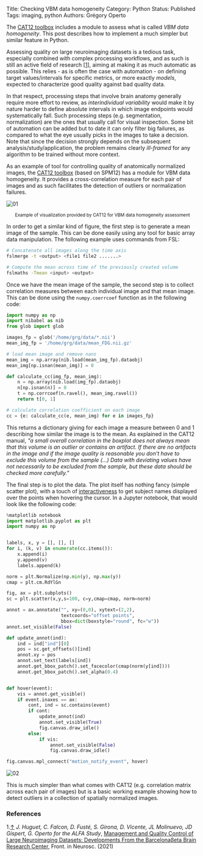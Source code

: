 Title: Checking VBM data homogeneity
Category: Python
Status: Published
Tags: imaging, python
Authors: Grégory Operto

The [CAT12 toolbox](http://www.neuro.uni-jena.de/cat12) includes a module to assess what is called _VBM data homogeneity_. This post describes how to implement a much simpler but similar feature in Python.

Assessing quality on large neuroimaging datasets is a tedious task, especially combined with complex processing workflows, and as such is still an active field of research <a name="ref1"></a>[[1](#ref1a)], aiming at making it as much automatic as possible. This relies - as is often the case with automation - on defining target values/intervals for specific metrics, or more exactly _models_,  expected to characterize good quality against bad quality data.

In that respect, processing steps that involve brain anatomy generally require more effort to review, as _interindividual variability_ would make it by nature harder to define absolute intervals in which image endpoints would systematically fall. Such processing steps (e.g. segmentation, normalization) are the ones that usually call for visual inspection. Some bit of automation can be added but to date it can only filter big failures, as compared to what the eye usually picks in the images to take a decision. Note that since the decision strongly depends on the subsequent analysis/study/application, the problem remains clearly *ill-framed* for any algorithm to be
trained without more context.

As an example of tool for controlling quality of anatomically normalized images, the [CAT12 toolbox](http://www.neuro.uni-jena.de/cat12) (based on SPM12) has a module for VBM data homogeneity. It provides a cross-correlation measure for each pair of images and as such facilitates the detection of outliers or normalization failures.

![01]({filename}images/cat12/01.jpg)
<center><small>Example of visualization provided by CAT12 for VBM data homogeneity assessment</small></center>

In order to get a similar kind of figure, the first step is to generate a mean image of the sample. This can be done easily using any tool for basic array data manipulation. The following example uses commands from FSL:

```bash
# Concatenate all images along the time axis
fslmerge -t <output> <file1 file2 .......>

# Compute the mean across time of the previously created volume
fslmaths -Tmean <input> <output>
```

Once we have the mean image of the sample, the second step is to collect correlation measures between each individual image and that mean image.
This can be done using the `numpy.coerrcoef` function as in the following code:

```python
import numpy as np
import nibabel as nib
from glob import glob

images_fp = glob('/home/grg/data/*.nii')
mean_img_fp = '/home/grg/data/mean_FDG.nii.gz'

# load mean image and remove nans
mean_img = np.array(nib.load(mean_img_fp).dataobj)
mean_img[np.isnan(mean_img)] = 0

def calculate_cc(img_fp, mean_img):
    n = np.array(nib.load(img_fp).dataobj)
    n[np.isnan(n)] = 0
    t = np.corrcoef(n.ravel(), mean_img.ravel())    
    return t[0, 1]

# calculate correlation coefficient on each image
cc = {e: calculate_cc(e, mean_img) for e in images_fp}
```

This returns a dictionary giving for each image a measure between 0 and 1 describing how similar the image is to the mean. As explained in the CAT12 manual, _"a small overall correlation in the boxplot does not always mean
that this volume is an outlier or contains an artifact. If there are no artifacts in the image and if the image quality is reasonable you don’t have to exclude this volume from the sample (...) Data with deviating values have not necessarily to be excluded from the sample, but these data should be checked more carefully."_

The final step is to plot the data. The plot itself has nothing fancy (simple scatter plot), with a touch of [interactiveness](https://stackoverflow.com/questions/7908636/is-it-possible-to-make-labels-appear-when-hovering-mouse-over-a-point-in-matplot) to get subject names displayed over the points when hovering the cursor.
In a Jupyter notebook, that would look like the following code:

```python
%matplotlib notebook
import matplotlib.pyplot as plt
import numpy as np


labels, x, y = [], [], []
for i, (k, v) in enumerate(cc.items()):
    x.append(i)
    y.append(v)
    labels.append(k)

norm = plt.Normalize(np.min(y), np.max(y))
cmap = plt.cm.RdYlGn

fig, ax = plt.subplots()
sc = plt.scatter(x,y,s=100, c=y,cmap=cmap, norm=norm)

annot = ax.annotate("", xy=(0,0), xytext=(2,2),
                    textcoords="offset points",
                    bbox=dict(boxstyle="round", fc="w"))
annot.set_visible(False)

def update_annot(ind):
    ind = ind["ind"][0]
    pos = sc.get_offsets()[ind]
    annot.xy = pos
    annot.set_text(labels[ind])
    annot.get_bbox_patch().set_facecolor(cmap(norm(y[ind])))
    annot.get_bbox_patch().set_alpha(0.4)


def hover(event):
    vis = annot.get_visible()
    if event.inaxes == ax:
        cont, ind = sc.contains(event)
        if cont:
            update_annot(ind)
            annot.set_visible(True)
            fig.canvas.draw_idle()
        else:
            if vis:
                annot.set_visible(False)
                fig.canvas.draw_idle()

fig.canvas.mpl_connect("motion_notify_event", hover)
```

![02]({filename}images/cat12/02.png)

This is much simpler than what comes with CAT12 (e.g. correlation matrix across each pair of images) but is a basic working example showing how to detect outliers in a collection of spatially normalized images.


### References

1.[↑](#ref1) <a name="ref1a"></a> _J. Huguet, C. Falcon, D. Fusté, S. Girona, D. Vicente, JL Molinuevo, JD Gispert, G. Operto for the ALFA Study_,
[Management and Quality Control of Large Neuroimaging Datasets: Developments From the Barcelonaβeta Brain Research Center](https://www.frontiersin.org/articles/10.3389/fnins.2021.633438/full), Front. in Neurosc. (2021)
